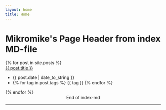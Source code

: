 ```yaml
---
layout: home
title: Home
---
```

<div style="margin-left:1px">

  <div class="w3-container w3-blue">
    <h1>Mikromike's Page Header from index MD-file</h1>
    </div>
    {% for post in site.posts %}
      <div class="post">
      <a href="{{ post.url }}"<h2>{{ post.title }} </h2></a><br>
      <ul class="metadata">
        <li class="date"> {{ post.date | date_to_string }} </li>
        <li class="tags">
              {% for tag in post.tags %}
              <span class="label label-primary">{{ tag }}</span>
              {% endfor %}
            </li>
        </ul>
      </div>
      {% endfor %}
    <center> End of index-md </center>
<hr>   
</div>
